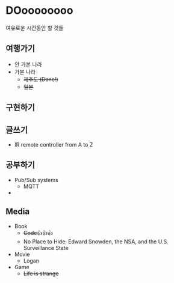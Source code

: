# DOoooooooo

여유로운 시간동안 할 것들

## 여행가기
- 안 가본 나라
- 가본 나라
    - ~~제주도 (Done!)~~
    - ~~일본~~

## 구현하기

## 글쓰기
- IR remote controller from A to Z

## 공부하기
- Pub/Sub systems
    - MQTT
- 

## Media
- Book
  - ~~Code~~👍👍👍
  - No Place to Hide: Edward Snowden, the NSA, and the U.S. Surveillance State
- Movie
  - Logan
- Game
  - ~~Life is strange~~
